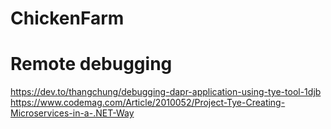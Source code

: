 # ChickenFarm


# Remote debugging 

https://dev.to/thangchung/debugging-dapr-application-using-tye-tool-1djb
https://www.codemag.com/Article/2010052/Project-Tye-Creating-Microservices-in-a-.NET-Way
